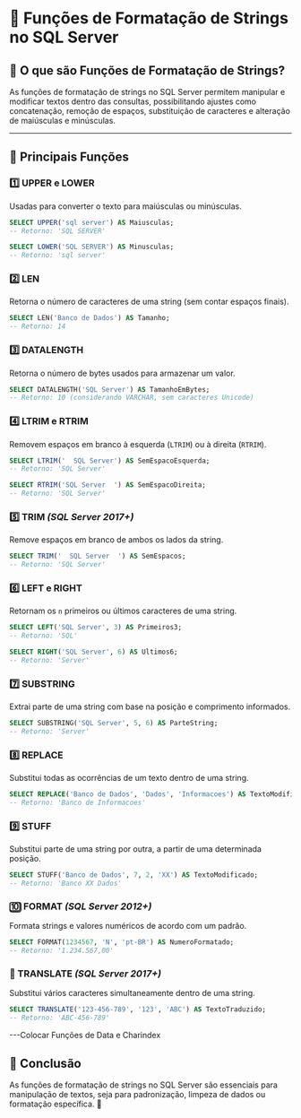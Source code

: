 # 📌 **Funções de Formatação de Strings no SQL Server**

## 🔹 **O que são Funções de Formatação de Strings?**
As funções de formatação de strings no SQL Server permitem manipular e modificar textos dentro das consultas, possibilitando ajustes como concatenação, remoção de espaços, substituição de caracteres e alteração de maiúsculas e minúsculas.

---

## 🔹 **Principais Funções**

### **1️⃣ UPPER e LOWER**
Usadas para converter o texto para maiúsculas ou minúsculas.
```sql
SELECT UPPER('sql server') AS Maiusculas;
-- Retorno: 'SQL SERVER'

SELECT LOWER('SQL SERVER') AS Minusculas;
-- Retorno: 'sql server'
```

### **2️⃣ LEN**
Retorna o número de caracteres de uma string (sem contar espaços finais).
```sql
SELECT LEN('Banco de Dados') AS Tamanho;
-- Retorno: 14
```

### **3️⃣ DATALENGTH**
Retorna o número de bytes usados para armazenar um valor.
```sql
SELECT DATALENGTH('SQL Server') AS TamanhoEmBytes;
-- Retorno: 10 (considerando VARCHAR, sem caracteres Unicode)
```

### **4️⃣ LTRIM e RTRIM**
Removem espaços em branco à esquerda (`LTRIM`) ou à direita (`RTRIM`).
```sql
SELECT LTRIM('  SQL Server') AS SemEspacoEsquerda;
-- Retorno: 'SQL Server'

SELECT RTRIM('SQL Server  ') AS SemEspacoDireita;
-- Retorno: 'SQL Server'
```

### **5️⃣ TRIM** *(SQL Server 2017+)*
Remove espaços em branco de ambos os lados da string.
```sql
SELECT TRIM('  SQL Server  ') AS SemEspacos;
-- Retorno: 'SQL Server'
```

### **6️⃣ LEFT e RIGHT**
Retornam os `n` primeiros ou últimos caracteres de uma string.
```sql
SELECT LEFT('SQL Server', 3) AS Primeiros3;
-- Retorno: 'SQL'

SELECT RIGHT('SQL Server', 6) AS Ultimos6;
-- Retorno: 'Server'
```

### **7️⃣ SUBSTRING**
Extrai parte de uma string com base na posição e comprimento informados.
```sql
SELECT SUBSTRING('SQL Server', 5, 6) AS ParteString;
-- Retorno: 'Server'
```

### **8️⃣ REPLACE**
Substitui todas as ocorrências de um texto dentro de uma string.
```sql
SELECT REPLACE('Banco de Dados', 'Dados', 'Informacoes') AS TextoModificado;
-- Retorno: 'Banco de Informacoes'
```

### **9️⃣ STUFF**
Substitui parte de uma string por outra, a partir de uma determinada posição.
```sql
SELECT STUFF('Banco de Dados', 7, 2, 'XX') AS TextoModificado;
-- Retorno: 'Banco XX Dados'
```

### **🔟 FORMAT** *(SQL Server 2012+)*
Formata strings e valores numéricos de acordo com um padrão.
```sql
SELECT FORMAT(1234567, 'N', 'pt-BR') AS NumeroFormatado;
-- Retorno: '1.234.567,00'
```

### **🔹 TRANSLATE** *(SQL Server 2017+)*
Substitui vários caracteres simultaneamente dentro de uma string.
```sql
SELECT TRANSLATE('123-456-789', '123', 'ABC') AS TextoTraduzido;
-- Retorno: 'ABC-456-789'
```

---Colocar Funções de Data e Charindex

## 🔹 **Conclusão**
As funções de formatação de strings no SQL Server são essenciais para manipulação de textos, seja para padronização, limpeza de dados ou formatação específica. 🚀

